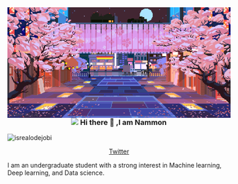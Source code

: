 

  <img align="right" alt="Coding" width="1000" src="./original.gif">
  <h3 align="center"><img src = "https://raw.githubusercontent.com/MartinHeinz/MartinHeinz/master/wave.gif" width = 30px>  Hi there 👋 ,I am Nammon</h3>
<p align="left"> <img src="https://komarev.com/ghpvc/?username=lauragift21&label=Profile%20views&color=0e75b6&style=flat" alt="isrealodejobi" />
</p>

<p align="center">
  <a href="https://twitter.com">Twitter</a>
</p>
I am an undergraduate student with a strong interest in
Machine learning, Deep learning, and Data science.
